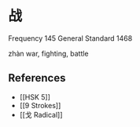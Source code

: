 # 战
Frequency 145
General Standard 1468

zhàn
war, fighting, battle

## References
- [[HSK 5]]
- [[9 Strokes]]
- [[戈 Radical]]